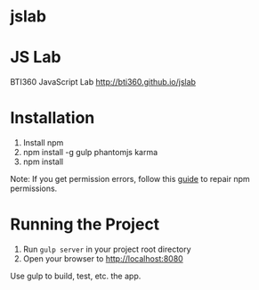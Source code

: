 # jslab
JS Lab
========
BTI360 JavaScript Lab
http://bti360.github.io/jslab

Installation
========
1. Install npm
1. npm install -g gulp phantomjs karma
1. npm install

Note: If you get permission errors, follow this [guide](https://docs.npmjs.com/getting-started/fixing-npm-permissions) to repair npm permissions.

Running the Project
========
1. Run `gulp server` in your project root directory
1. Open your browser to [http://localhost:8080](http://localhost:8080)


Use gulp to build, test, etc. the app.

